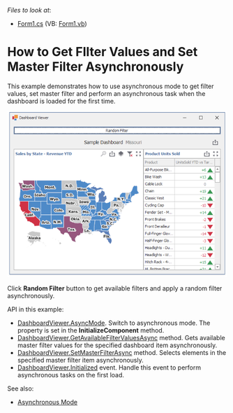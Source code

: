 <!-- default file list -->
*Files to look at*:
* [Form1.cs](./CS/ViewerForm1.cs) (VB: [Form1.vb](./VB/ViewerForm1.vb))
<!-- default file list end -->

# How to Get FIlter Values and Set Master Filter Asynchronously

This example demonstrates how to use asynchronous mode to get filter values, set master filter and perform an asynchronous task when the dashboard is loaded for the first time.


![screenshot](/images/screenshot.png)

Click **Random Filter** button to get available filters and apply a random filter asynchronously.


API in this example:
* [DashboardViewer.AsyncMode](xref:DevExpress.DashboardWin.DashboardViewer.AsyncMode). Switch to asynchronous mode. The property is set in the **InitializeComponent** method.
* [DashboardViewer.GetAvailableFilterValuesAsync](https://docs.devexpress.com/Dashboard/DevExpress.DashboardWin.DashboardViewer.GetAvailableFilterValuesAsync(System.String)) method. Gets available master filter values for the specified dashboard item asynchronously. 
* [DashboardViewer.SetMasterFilterAsync](https:/docs.devexpress.devx/Dashboard/DevExpress.DashboardWin.DashboardViewer.SetMasterFilterAsync.overloads) method. Selects elements in the specified master filter item asynchronously. 
* [DashboardViewer.Initialized](https:/docs.devexpress.devx/Dashboard/DevExpress.DashboardWin.DashboardViewer.Initialized) event. Handle this event to perform asynchronous tasks on the first load.


See also:

* [Asynchronous Mode](https://docs.devexpress.com/Dashboard/401305)